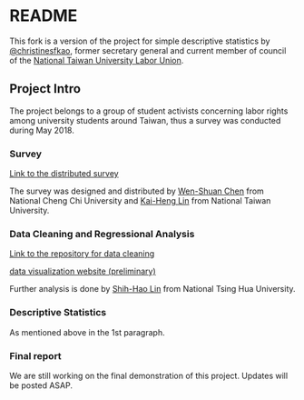 # README

This fork is a version of the project for simple descriptive statistics by [@christinesfkao](https://github.com/christinesfkao), former secretary general and current member of council of the [National Taiwan University Labor Union](https://ntu.lu).

## Project Intro

The project belongs to a group of student activists concerning labor rights among university students around Taiwan, thus a survey was conducted during May 2018. 

### Survey

[Link to the distributed survey](https://www.facebook.com/NationalStudentLaborUnion/posts/1662259300531205)

The survey was designed and distributed by [Wen-Shuan Chen](https://www.facebook.com/grace.chen.56884761) from National Cheng Chi University and [Kai-Heng Lin](https://zh.wikipedia.org/zh-tw/%E6%9E%97%E5%87%B1%E8%A1%A1) from National Taiwan University.

### Data Cleaning and Regressional Analysis

[Link to the repository for data cleaning](https://github.com/wangdom5566/R-University-Assistant-Investigation)

[data visualization website (preliminary)](https://github.com/wangdom5566/R-University-Assistant-Investigation)

Further analysis is done by [Shih-Hao Lin](https://www.facebook.com/profile.php?id=100002488083474) from National Tsing Hua University.

### Descriptive Statistics

As mentioned above in the 1st paragraph.

### Final report
We are still working on the final demonstration of this project. Updates will be posted ASAP. 
